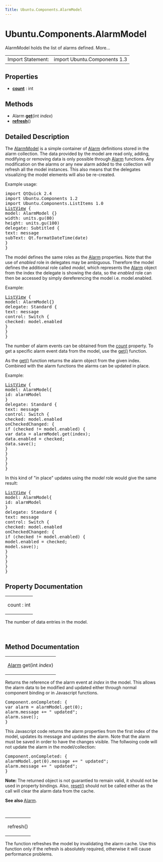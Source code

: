 ```yaml
---
Title: Ubuntu.Components.AlarmModel
---
```


# Ubuntu.Components.AlarmModel

<span class="subtitle"></span>
<!-- $$$AlarmModel-brief -->
<p>AlarmModel holds the list of alarms defined. More...</p>
<!-- @@@AlarmModel -->
<table class="alignedsummary">
<tr><td class="memItemLeft rightAlign topAlign"> Import Statement:</td><td class="memItemRight bottomAlign"> import Ubuntu.Components 1.3</td></tr></table><ul>
</ul>
<h2 id="properties">Properties</h2>
<ul>
<li class="fn"><b><b><a href="#count-prop">count</a></b></b> : int</li>
</ul>
<h2 id="methods">Methods</h2>
<ul>
<li class="fn">Alarm <b><b><a href="#get-method">get</a></b></b>(int <i>index</i>)</li>
<li class="fn"><b><b><a href="#refresh-method">refresh</a></b></b>()</li>
</ul>
<!-- $$$AlarmModel-description -->
<h2 id="details">Detailed Description</h2>
</p>
<p>The <a href="index.html">AlarmModel</a> is a simple container of <a href="Ubuntu.Components.Alarm.md">Alarm</a> definitions stored in the alarm collection. The data provided by the model are read only, adding, modifying or removing data is only possible through <a href="Ubuntu.Components.Alarm.md">Alarm</a> functions. Any modification on the alarms or any new alarm added to the collection will refresh all the model instances. This also means that the delegates visualizing the model elements will also be re-created.</p>
<p>Example usage:</p>
<pre class="qml">import QtQuick 2.4
import Ubuntu.Components 1.2
import Ubuntu.Components.ListItems 1.0
<span class="type"><a href="QtQuick.ListView.md">ListView</a></span> {
<span class="name">model</span>: <span class="name">AlarmModel</span> {}
<span class="name">width</span>: <span class="name">units</span>.<span class="name">gu</span>(<span class="number">80</span>)
<span class="name">height</span>: <span class="name">units</span>.<span class="name">gu</span>(<span class="number">100</span>)
<span class="name">delegate</span>: <span class="name">Subtitled</span> {
<span class="name">text</span>: <span class="name">message</span>
<span class="name">subText</span>: <span class="name">Qt</span>.<span class="name">formatDateTime</span>(<span class="name">date</span>)
}
}</pre>
<p>The model defines the same roles as the <a href="Ubuntu.Components.Alarm.md">Alarm</a> properties. Note that the use of <i>enabled</i> role in delegates may be ambiguous. Therefore the model defines the additional role called <i>model</i>, which represents the <a href="Ubuntu.Components.Alarm.md">Alarm</a> object from the index the delegate is showing the data, so the <i>enabled</i> role can then be accessed by simply dereferencing the model i.e&#x2e; model.enabled.</p>
<p>Example:</p>
<pre class="qml"><span class="type"><a href="QtQuick.ListView.md">ListView</a></span> {
<span class="name">model</span>: <span class="name">AlarmModel</span>{}
<span class="name">delegate</span>: <span class="name">Standard</span> {
<span class="name">text</span>: <span class="name">message</span>
<span class="name">control</span>: <span class="name">Switch</span> {
<span class="name">checked</span>: <span class="name">model</span>.<span class="name">enabled</span>
}
}
}</pre>
<p>The number of alarm events can be obtained from the <a href="#count-prop">count</a> property. To get a specific alarm event data from the model, use the <a href="#get-method">get()</a> function.</p>
<p>As the <a href="#get-method">get()</a> function returns the alarm object from the given index. Combined with the alarm functions the alarms can be updated in place.</p>
<p>Example:</p>
<pre class="qml"><span class="type"><a href="QtQuick.ListView.md">ListView</a></span> {
<span class="name">model</span>: <span class="name">AlarmModel</span>{
<span class="name">id</span>: <span class="name">alarmModel</span>
}
<span class="name">delegate</span>: <span class="name">Standard</span> {
<span class="name">text</span>: <span class="name">message</span>
<span class="name">control</span>: <span class="name">Switch</span> {
<span class="name">checked</span>: <span class="name">model</span>.<span class="name">enabled</span>
<span class="name">onCheckedChanged</span>: {
<span class="keyword">if</span> (<span class="name">checked</span> <span class="operator">!=</span> <span class="name">model</span>.<span class="name">enabled</span>) {
var <span class="name">data</span> = <span class="name">alarmModel</span>.<span class="name">get</span>(<span class="name">index</span>);
<span class="name">data</span>.<span class="name">enabled</span> <span class="operator">=</span> <span class="name">checked</span>;
<span class="name">data</span>.<span class="name">save</span>();
}
}
}
}
}</pre>
<p>In this kind of &quot;in place&quot; updates using the <i>model</i> role would give the same result:</p>
<pre class="qml"><span class="type"><a href="QtQuick.ListView.md">ListView</a></span> {
<span class="name">model</span>: <span class="name">AlarmModel</span>{
<span class="name">id</span>: <span class="name">alarmModel</span>
}
<span class="name">delegate</span>: <span class="name">Standard</span> {
<span class="name">text</span>: <span class="name">message</span>
<span class="name">control</span>: <span class="name">Switch</span> {
<span class="name">checked</span>: <span class="name">model</span>.<span class="name">enabled</span>
<span class="name">onCheckedChanged</span>: {
<span class="keyword">if</span> (<span class="name">checked</span> <span class="operator">!=</span> <span class="name">model</span>.<span class="name">enabled</span>) {
<span class="name">model</span>.<span class="name">enabled</span> <span class="operator">=</span> <span class="name">checked</span>;
<span class="name">model</span>.<span class="name">save</span>();
}
}
}
}
}</pre>
<!-- @@@AlarmModel -->
<h2>Property Documentation</h2>
<!-- $$$count -->
<table class="qmlname"><tr valign="top" id="count-prop"><td class="tblQmlPropNode"><p><span class="name">count</span> : <span class="type">int</span></p></td></tr></table><p>The number of data entries in the model.</p>
<!-- @@@count -->
<br/>
<h2>Method Documentation</h2>
<!-- $$$get -->
<table class="qmlname"><tr valign="top" id="get-method"><td class="tblQmlFuncNode"><p><span class="type"><a href="Ubuntu.Components.Alarm.md">Alarm</a></span> <span class="name">get</span>(<span class="type">int</span><i> index</i>)</p></td></tr></table><p>Returns the reference of the alarm event at <i>index</i> in the model. This allows the alarm data to be modified and updated either through normal component binding or in Javascript functions.</p>
<pre class="cpp">Component<span class="operator">.</span>onCompleted: {
var alarm <span class="operator">=</span> alarmModel<span class="operator">.</span>get(<span class="number">0</span>);
alarm<span class="operator">.</span>message <span class="operator">+</span><span class="operator">=</span> <span class="string">&quot; updated&quot;</span>;
alarm<span class="operator">.</span>save();
}</pre>
<p>This Javascript code returns the alarm properties from the first index of the model, updates its message and updates the alarm. Note that the alarm must be saved in order to have the changes visible. The follwoing code will not update the alarm in the model/collection:</p>
<pre class="cpp">Component<span class="operator">.</span>onCompleted: {
alarmModel<span class="operator">.</span>get(<span class="number">0</span>)<span class="operator">.</span>message <span class="operator">+</span><span class="operator">=</span> <span class="string">&quot; updated&quot;</span>;
alarm<span class="operator">.</span>message <span class="operator">+</span><span class="operator">=</span> <span class="string">&quot; updated&quot;</span>;
}</pre>
<p><b>Note: </b>The returned object is not guarantied to remain valid, it should not be used in property bindings. Also, <a href="Ubuntu.Components.Alarm.md#reset-method">reset()</a> should not be called either as the call will clear the alarm data from the cache.</p><p><b>See also </b><a href="Ubuntu.Components.Alarm.md">Alarm</a>.</p>
<!-- @@@get -->
<br/>
<!-- $$$refresh -->
<table class="qmlname"><tr valign="top" id="refresh-method"><td class="tblQmlFuncNode"><p><span class="name">refresh</span>()</p></td></tr></table><p>The function refreshes the model by invalidating the alarm cache. Use this function only if the refresh is absolutely required, otherwise it will cause performance problems.</p>
<!-- @@@refresh -->
<br/>
